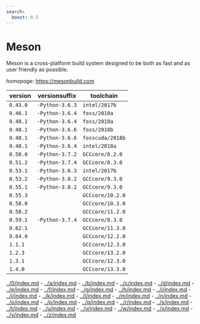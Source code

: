 ```yaml
---
search:
  boost: 0.5
---
```

# Meson

Meson is a cross-platform build system designed to be both as fast and as user friendly as possible.

*homepage*: <https://mesonbuild.com>

version | versionsuffix | toolchain
--------|---------------|----------
``0.43.0`` | ``-Python-3.6.3`` | ``intel/2017b``
``0.46.1`` | ``-Python-3.6.4`` | ``foss/2018a``
``0.48.1`` | ``-Python-3.6.4`` | ``foss/2018a``
``0.48.1`` | ``-Python-3.6.6`` | ``foss/2018b``
``0.48.1`` | ``-Python-3.6.6`` | ``fosscuda/2018b``
``0.48.1`` | ``-Python-3.6.4`` | ``intel/2018a``
``0.50.0`` | ``-Python-3.7.2`` | ``GCCcore/8.2.0``
``0.51.2`` | ``-Python-3.7.4`` | ``GCCcore/8.3.0``
``0.53.1`` | ``-Python-3.6.3`` | ``intel/2017b``
``0.53.2`` | ``-Python-3.8.2`` | ``GCCcore/9.3.0``
``0.55.1`` | ``-Python-3.8.2`` | ``GCCcore/9.3.0``
``0.55.3`` |  | ``GCCcore/10.2.0``
``0.58.0`` |  | ``GCCcore/10.3.0``
``0.58.2`` |  | ``GCCcore/11.2.0``
``0.59.1`` | ``-Python-3.7.4`` | ``GCCcore/8.3.0``
``0.62.1`` |  | ``GCCcore/11.3.0``
``0.64.0`` |  | ``GCCcore/12.2.0``
``1.1.1`` |  | ``GCCcore/12.3.0``
``1.2.3`` |  | ``GCCcore/13.2.0``
``1.3.1`` |  | ``GCCcore/12.3.0``
``1.4.0`` |  | ``GCCcore/13.3.0``

[../0/index.md](0) - [../a/index.md](a) - [../b/index.md](b) - [../c/index.md](c) - [../d/index.md](d) - [../e/index.md](e) - [../f/index.md](f) - [../g/index.md](g) - [../h/index.md](h) - [../i/index.md](i) - [../j/index.md](j) - [../k/index.md](k) - [../l/index.md](l) - [../m/index.md](m) - [../n/index.md](n) - [../o/index.md](o) - [../p/index.md](p) - [../q/index.md](q) - [../r/index.md](r) - [../s/index.md](s) - [../t/index.md](t) - [../u/index.md](u) - [../v/index.md](v) - [../w/index.md](w) - [../x/index.md](x) - [../y/index.md](y) - [../z/index.md](z)

